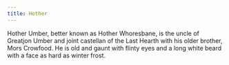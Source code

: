 ```yaml
---
title: Hother
---
```


Hother Umber, better known as Hother Whoresbane, is the uncle of Greatjon Umber and joint castellan of the Last Hearth with his older brother, Mors Crowfood. He is old and gaunt with flinty eyes and a long white beard with a face as hard as winter frost. 


